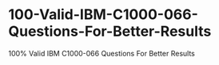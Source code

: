 # 100-Valid-IBM-C1000-066-Questions-For-Better-Results
100% Valid IBM C1000-066 Questions For Better Results
